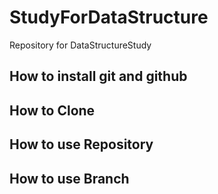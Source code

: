 # StudyForDataStructure
Repository for DataStructureStudy

## How to install git and github

## How to Clone

## How to use Repository

## How to use Branch

## 
